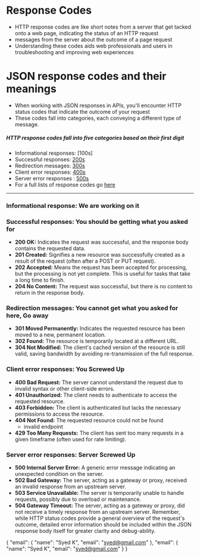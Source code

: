 # Response Codes
- HTTP response codes are like short notes from a server that get tacked onto a web page, indicating the status of an HTTP request
- messages from the server about the outcome of a page request
- Understanding these codes aids web professionals and users in troubleshooting and improving web experiences

# JSON response codes and their meanings
- When working with JSON responses in APIs, you'll encounter HTTP status codes that indicate the outcome of your request
- These codes fall into categories, each conveying a different type of message. 


##### HTTP response codes fall into five categories based on their first digit
- Informational responses: [100s]
- Successful responses: [200s](#successful-responses-2xx)
- Redirection messages: [300s](#redirection-messages-3xx)
- Client error responses: [400s](#client-error-responses-4xx)
- Server error responses : [500s](#server-error-responses-5xx)
- For a full lists of response codes go [here](https://www.webfx.com/web-development/glossary/http-status-codes/)
_______________________________________________________________________________________
### Informational response: We are working on it
### Successful responses: You should be getting what you asked for
- **200 OK:** Indicates the request was successful, and the response body contains the requested data.
- **201 Created:** Signifies a new resource was successfully created as a result of the request (often after a POST or PUT request).
- **202 Accepted:** Means the request has been accepted for processing, but the processing is not yet complete. This is useful for tasks that take a long time to finish.
- **204 No Content:** The request was successful, but there is no content to return in the response body. 

### Redirection messages: You cannot get what you asked for here, Go away
- **301 Moved Permanently:** Indicates the requested resource has been moved to a new, permanent location.
- **302 Found:** The resource is temporarily located at a different URL.
- **304 Not Modified:** The client's cached version of the resource is still valid, saving bandwidth by avoiding re-transmission of the full response. 
### Client error responses: You Screwed Up
- **400 Bad Request:** The server cannot understand the request due to invalid syntax or other client-side errors.
- **401 Unauthorized:** The client needs to authenticate to access the requested resource.
- **403 Forbidden:** The client is authenticated but lacks the necessary permissions to access the resource.
- **404 Not Found:** The requested resource could not be found
    - invalid endpoint
- **429 Too Many Requests:** The client has sent too many requests in a given timeframe (often used for rate limiting). 
### Server error responses: Server Screwed Up
- **500 Internal Server Error:** A generic error message indicating an unexpected condition on the server.
- **502 Bad Gateway:** The server, acting as a gateway or proxy, received an invalid response from an upstream server.
- **503 Service Unavailable:** The server is temporarily unable to handle requests, possibly due to overload or maintenance.
- **504 Gateway Timeout:** The server, acting as a gateway or proxy, did not receive a timely response from an upstream server. 
Remember, while HTTP status codes provide a general overview of the request's outcome, detailed error information should be included within the JSON response body itself for greater clarity and debug-ability.

{
  "email": {
	"name": "Syed K",
	"email": "syed@gmail.com"
  },
  "email": {
	"name": "Syed K",
	"email": "syed@gmail.com"
  }
}